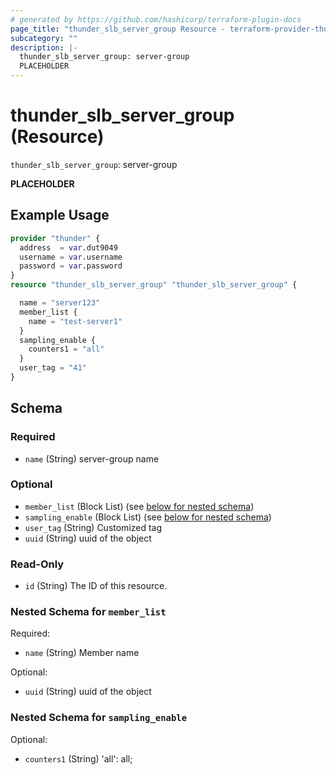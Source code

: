 ```yaml
---
# generated by https://github.com/hashicorp/terraform-plugin-docs
page_title: "thunder_slb_server_group Resource - terraform-provider-thunder"
subcategory: ""
description: |-
  thunder_slb_server_group: server-group
  PLACEHOLDER
---
```


# thunder_slb_server_group (Resource)

`thunder_slb_server_group`: server-group

__PLACEHOLDER__

## Example Usage

```terraform
provider "thunder" {
  address  = var.dut9049
  username = var.username
  password = var.password
}
resource "thunder_slb_server_group" "thunder_slb_server_group" {

  name = "server123"
  member_list {
    name = "test-server1"
  }
  sampling_enable {
    counters1 = "all"
  }
  user_tag = "41"
}
```

<!-- schema generated by tfplugindocs -->
## Schema

### Required

- `name` (String) server-group name

### Optional

- `member_list` (Block List) (see [below for nested schema](#nestedblock--member_list))
- `sampling_enable` (Block List) (see [below for nested schema](#nestedblock--sampling_enable))
- `user_tag` (String) Customized tag
- `uuid` (String) uuid of the object

### Read-Only

- `id` (String) The ID of this resource.

<a id="nestedblock--member_list"></a>
### Nested Schema for `member_list`

Required:

- `name` (String) Member name

Optional:

- `uuid` (String) uuid of the object


<a id="nestedblock--sampling_enable"></a>
### Nested Schema for `sampling_enable`

Optional:

- `counters1` (String) 'all': all;


